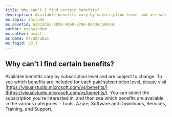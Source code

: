 ```yaml
---
title: Why can't I find certain benefits?
description: Available benefits vary by subscription level and are subject to change. To see which benefits are included for each subscription...
ms.topic: include
ms.assetid: 61513da1-8850-48b9-829d-8643ecb9dc4c
author: evanwindom
ms.author: amast
ms.date: 04/20/2021
ms.faqid: q3_1
---
```


## Why can't I find certain benefits? 

Available benefits vary by subscription level and are subject to change. To see which benefits are included for each paid subscription level, please visit [https://visualstudio.microsoft.com/vs/benefits/](https://visualstudio.microsoft.com/vs/benefits/). You can select the subscription you're interested in, and then see which benefits are available in the various categories - Tools, Azure, Software and Downloads, Services, Training, and Support.
